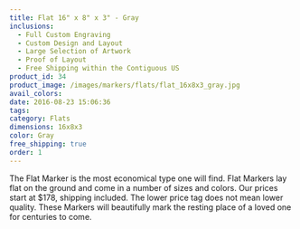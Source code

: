 ```yaml
---
title: Flat 16" x 8" x 3" - Gray
inclusions:
  - Full Custom Engraving
  - Custom Design and Layout
  - Large Selection of Artwork
  - Proof of Layout
  - Free Shipping within the Contiguous US
product_id: 34
product_image: /images/markers/flats/flat_16x8x3_gray.jpg
avail_colors: 
date: 2016-08-23 15:06:36
tags:
category: Flats
dimensions: 16x8x3
color: Gray
free_shipping: true
order: 1
---
```

The Flat Marker is the most economical type one will find. Flat Markers lay flat on the ground and come in a number of sizes and colors. Our prices start at $178, shipping included. The lower price tag does not mean lower quality. These Markers will beautifully mark the resting place of a loved one for centuries to come.